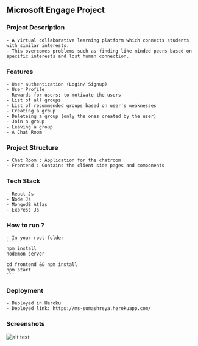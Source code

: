## Microsoft Engage Project

### Project Description

    - A virtual collaborative learning platform which connects students with similar interests.
    - This overcomes problems such as finding like minded peers based on specific interests and lost human connection.

### Features
    - User authentication (Login/ Signup)
    - User Profile
    - Rewards for users; to motivate the users 
    - List of all groups
    - List of recommended groups based on user's weaknesses
    - Creating a group
    - Deleteing a group (only the ones created by the user)
    - Join a group
    - Leaving a group
    - A Chat Room
    
### Project Structure

    - Chat Room : Application for the chatroom
    - Frontend : Contains the client side pages and components 
    
### Tech Stack

    - React Js
    - Node Js
    - MongodB Atlas
    - Express Js

### How to run ?

    - In your root folder
    ```
    npm install
    nodemon server
    
    cd frontend && npm install  
    npm start
    ```

### Deployment

    - Deployed in Heroku
    - Deployed link: https://ms-sumashreya.herokuapp.com/
    
### Screenshots

![alt text](https://github.com/suma2001/Microsoft-Shreya/tree/master/screenshots/Login.png)

